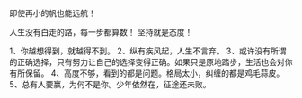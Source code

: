 即使再小的帆也能远航！

人生没有白走的路，每一步都算数！
坚持就是态度！

1、你越想得到，就越得不到。
2、纵有疾风起，人生不言弃。
3、或许没有所谓的正确选择，只有努力让自己的选择变得正确。如果只是原地踏步，生活也会对你有所保留。
4、高度不够，看到的都是问题。格局太小，纠缠的都是鸡毛蒜皮。
5、总有人要赢，为何不是你。少年依然在，征途还未败。

